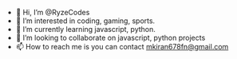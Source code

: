 - 👋 Hi, I’m @RyzeCodes
- 👀 I’m interested in coding, gaming, sports.
- 🌱 I’m currently learning javascript, python.
- 💞️ I’m looking to collaborate on javascript, python projects
- 📫 How to reach me is you can contact mkiran678fn@gmail.com

<!---
RyzeCodes/RyzeCodes is a ✨ special ✨ repository because its `README.md` (this file) appears on your GitHub profile.
You can click the Preview link to take a look at your changes.
--->

